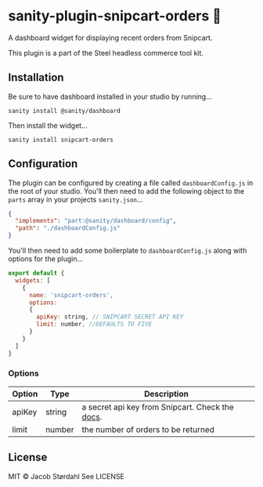 # sanity-plugin-snipcart-orders 🔌

A dashboard widget for displaying recent orders from Snipcart.

This plugin is a part of the Steel headless commerce tool kit.

## Installation

Be sure to have dashboard installed in your studio by running...

```shell
sanity install @sanity/dashboard
```

Then install the widget...

```shell
sanity install snipcart-orders
```

## Configuration

The plugin can be configured by creating a file called `dashboardConfig.js` in the root of your studio. You'll then need to add the following object to the `parts` array in your projects `sanity.json`...

```json
{ 
  "implements": "part:@sanity/dashboard/config", 
  "path": "./dashboardConfig.js" 
}
```

You'll then need to add some boilerplate to `dashboardConfig.js` along with options for the plugin...

```javascript
export default {
  widgets: [
    {
      name: 'snipcart-orders',
      options: 
      {
        apiKey: string, // SNIPCART SECRET API KEY
        limit: number, //DEFAULTS TO FIVE
      }
    }
  ]
}
```

### Options

| Option | Type   | Description |
|--------|--------|-------------|
| apiKey | string | a secret api key from Snipcart. Check the [docs](https://docs.snipcart.com/v3/api-reference/authentication). |
| limit  | number | the number of orders to be returned |

## License

MIT © Jacob Størdahl
See LICENSE
